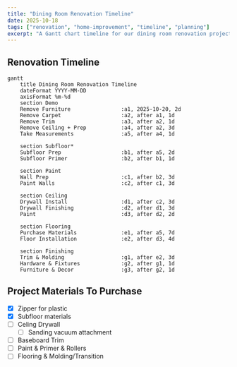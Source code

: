 ```yaml
---
title: "Dining Room Renovation Timeline"
date: 2025-10-18
tags: ["renovation", "home-improvement", "timeline", "planning"]
excerpt: "A Gantt chart timeline for our dining room renovation project, tracking demo and renovation phases."
---
```


## Renovation Timeline

```mermaid
gantt
    title Dining Room Renovation Timeline
    dateFormat YYYY-MM-DD
    axisFormat %m-%d
    section Demo
    Remove Furniture                :a1, 2025-10-20, 2d
    Remove Carpet                   :a2, after a1, 1d
    Remove Trim                     :a3, after a2, 1d
    Remove Ceiling + Prep           :a4, after a2, 3d
    Take Measurements               :a5, after a4, 1d
    
    section Subfloor*
    Subfloor Prep                   :b1, after a5, 2d
    Subfloor Primer                 :b2, after b1, 1d
    
    section Paint
    Wall Prep                       :c1, after b2, 3d
    Paint Walls                     :c2, after c1, 3d
    
    section Ceiling
    Drywall Install                 :d1, after c2, 3d
    Drywall Finishing               :d2, after d1, 3d
    Paint                           :d3, after d2, 2d
    
    section Flooring
    Purchase Materials              :e1, after a5, 7d
    Floor Installation              :e2, after d3, 4d
    
    section Finishing
    Trim & Molding                  :g1, after e2, 3d
    Hardware & Fixtures             :g2, after g1, 1d
    Furniture & Decor               :g3, after g2, 1d
```

## Project Materials To Purchase

- [x] Zipper for plastic
- [x] Subfloor materials
- [ ] Celing Drywall
    - [ ] Sanding vacuum attachment
- [ ] Baseboard Trim
- [ ] Paint & Primer & Rollers
- [ ] Flooring & Molding/Transition